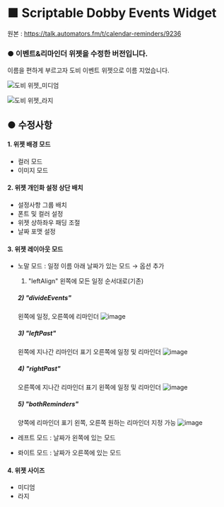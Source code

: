 # ■ Scriptable Dobby Events Widget

원본 : https://talk.automators.fm/t/calendar-reminders/9236

### ● 이벤트&리마인더 위젯을 수정한 버전입니다. 
이름을 편하게 부르고자 도비 이벤트 위젯으로 이름 지었습니다.

![도비 위젯_미디엄](https://user-images.githubusercontent.com/71208149/110639650-4e8f9200-81f3-11eb-9806-164fc6aa880d.jpg)

![도비 위젯_라지](https://user-images.githubusercontent.com/71208149/110639756-6b2bca00-81f3-11eb-81f9-679de073c253.jpg)


## ● 수정사항 

#### 1. 위젯 배경 모드 
- 컬러 모드 
- 이미지 모드


#### 2. 위젯 개인화 설정 상단 배치
- 설정사항 그룹 배치
- 폰트 및 컬러 설정
- 위젯 상하좌우 패딩 조절
- 날짜 포맷 설정


#### 3. 위젯 레이아웃 모드
- 노말 모드 : 일정 이름 아래 날짜가 있는 모드
  → 옵션 추가

  1) "leftAlign" 
  왼쪽에 모든 일정 순서대로(기존)

  ##### 2) "divideEvents" 
  왼쪽에 일정, 오른쪽에 리마인더
  ![image](https://user-images.githubusercontent.com/71208149/113476851-0fcebe00-94b9-11eb-806d-387ec329938a.png)

  ##### 3) "leftPast"
  왼쪽에 지나간 리마인더 표기
  오른쪽에 일정 및 리마인더
  ![image](https://user-images.githubusercontent.com/71208149/113476862-1c531680-94b9-11eb-9919-f9d741380a9c.png)

  ##### 4) "rightPast"
  오른쪽에 지나간 리마인더 표기
  왼쪽에 일정 및 리마인더
  ![image](https://user-images.githubusercontent.com/71208149/113476868-22e18e00-94b9-11eb-938d-4fe41584b7a8.png)

  ##### 5) "bothReminders"
  양쪽에 리마인더 표기 
  왼쪽, 오른쪽 원하는 리마인더 지정 가능
  ![image](https://user-images.githubusercontent.com/71208149/113476879-2d9c2300-94b9-11eb-98ae-dafd987b5c3b.png)

- 레프트 모드 : 날짜가 왼쪽에 있는 모드
- 롸이트 모드 : 날짜가 오른쪽에 있는 모드


#### 4. 위젯 사이즈 
- 미디엄
- 라지
